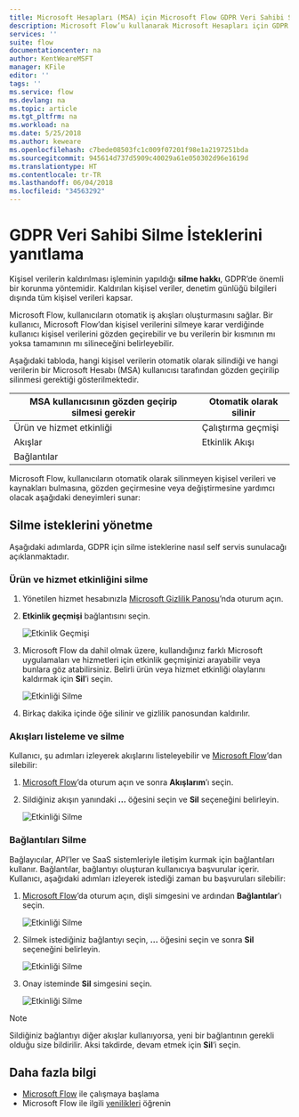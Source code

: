 ```yaml
---
title: Microsoft Hesapları (MSA) için Microsoft Flow GDPR Veri Sahibi Silme İstekleri | Microsoft Docs
description: Microsoft Flow’u kullanarak Microsoft Hesapları için GDPR Veri Sahibi Silme İsteklerini yanıtlamayı öğrenin.
services: ''
suite: flow
documentationcenter: na
author: KentWeareMSFT
manager: KFile
editor: ''
tags: ''
ms.service: flow
ms.devlang: na
ms.topic: article
ms.tgt_pltfrm: na
ms.workload: na
ms.date: 5/25/2018
ms.author: keweare
ms.openlocfilehash: c7bede08503fc1c009f07201f98e1a2197251bda
ms.sourcegitcommit: 945614d737d5909c40029a61e050302d96e1619d
ms.translationtype: HT
ms.contentlocale: tr-TR
ms.lasthandoff: 06/04/2018
ms.locfileid: "34563292"
---
```

# <a name="respond-to-gdpr-data-subject-delete-requests"></a>GDPR Veri Sahibi Silme İsteklerini yanıtlama

Kişisel verilerin kaldırılması işleminin yapıldığı **silme hakkı**, GDPR’de önemli bir korunma yöntemidir. Kaldırılan kişisel veriler, denetim günlüğü bilgileri dışında tüm kişisel verileri kapsar.

Microsoft Flow, kullanıcıların otomatik iş akışları oluşturmasını sağlar. Bir kullanıcı, Microsoft Flow’dan kişisel verilerini silmeye karar verdiğinde kullanıcı kişisel verilerini gözden geçirebilir ve bu verilerin bir kısmının mı yoksa tamamının mı silineceğini belirleyebilir.

Aşağıdaki tabloda, hangi kişisel verilerin otomatik olarak silindiği ve hangi verilerin bir Microsoft Hesabı (MSA) kullanıcısı tarafından gözden geçirilip silinmesi gerektiği gösterilmektedir.

|MSA kullanıcısının gözden geçirip silmesi gerekir|Otomatik olarak silinir|
|------|------|
|Ürün ve hizmet etkinliği|Çalıştırma geçmişi|
|Akışlar|Etkinlik Akışı|
|Bağlantılar||

Microsoft Flow, kullanıcıların otomatik olarak silinmeyen kişisel verileri ve kaynakları bulmasına, gözden geçirmesine veya değiştirmesine yardımcı olacak aşağıdaki deneyimleri sunar:

## <a name="manage-delete-requests"></a>Silme isteklerini yönetme

Aşağıdaki adımlarda, GDPR için silme isteklerine nasıl self servis sunulacağı açıklanmaktadır.

### <a name="delete-product-and-service-activity"></a>Ürün ve hizmet etkinliğini silme

1. Yönetilen hizmet hesabınızla [Microsoft Gizlilik Panosu](https://account.microsoft.com/privacy/)’nda oturum açın.
1. **Etkinlik geçmişi** bağlantısını seçin.

    ![Etkinlik Geçmişi](./media/gdpr-dsr-export-msa/activityhistory.png)

1. Microsoft Flow da dahil olmak üzere, kullandığınız farklı Microsoft uygulamaları ve hizmetleri için etkinlik geçmişinizi arayabilir veya bunlara göz atabilirsiniz. Belirli ürün veya hizmet etkinliği olaylarını kaldırmak için **Sil**’i seçin.

    ![Etkinliği Silme](./media/gdpr-dsr-delete-msa/deleteevent.png)

1. Birkaç dakika içinde öğe silinir ve gizlilik panosundan kaldırılır.

### <a name="list-and-delete-flows"></a>Akışları listeleme ve silme

Kullanıcı, şu adımları izleyerek akışlarını listeleyebilir ve [Microsoft Flow](https://flow.microsoft.com)’dan silebilir:

1. [Microsoft Flow](https://flow.microsoft.com)’da oturum açın ve sonra **Akışlarım**’ı seçin.

1. Sildiğiniz akışın yanındaki **...** öğesini seçin ve **Sil** seçeneğini belirleyin.

    ![Etkinliği Silme](./media/gdpr-dsr-delete-msa/deleteflow.png)

### <a name="delete-connections"></a>Bağlantıları Silme

Bağlayıcılar, API’ler ve SaaS sistemleriyle iletişim kurmak için bağlantıları kullanır. Bağlantılar, bağlantıyı oluşturan kullanıcıya başvurular içerir. Kullanıcı, aşağıdaki adımları izleyerek istediği zaman bu başvuruları silebilir:

1. [Microsoft Flow](https://flow.microsoft.com)’da oturum açın, dişli simgesini ve ardından **Bağlantılar**’ı seçin.

    ![Etkinliği Silme](./media/gdpr-dsr-delete-msa/deleteconnections.png)

1. Silmek istediğiniz bağlantıyı seçin, **...** öğesini seçin ve sonra **Sil** seçeneğini belirleyin.

    ![Etkinliği Silme](./media/gdpr-dsr-delete-msa/delete-connection.png)

1. Onay isteminde **Sil** simgesini seçin.

    ![Etkinliği Silme](./media/gdpr-dsr-delete-msa/confirmdelete.png)

> [!NOTE]
> Sildiğiniz bağlantıyı diğer akışlar kullanıyorsa, yeni bir bağlantının gerekli olduğu size bildirilir. Aksi takdirde, devam etmek için **Sil**’i seçin.
>
>

## <a name="learn-more"></a>Daha fazla bilgi

* [Microsoft Flow](getting-started.md) ile çalışmaya başlama
* Microsoft Flow ile ilgili [yenilikleri](release-notes.md) öğrenin
